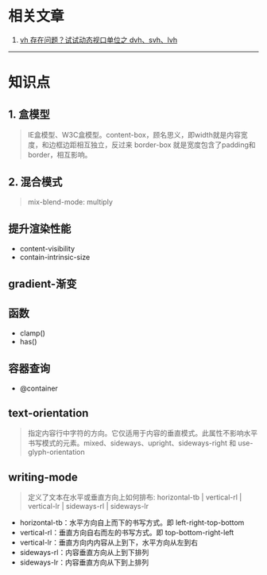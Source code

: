 # 相关文章

1.  [vh 存在问题？试试动态视口单位之 dvh、svh、lvh](https://mp.weixin.qq.com/s/pCSCQ2GwMEUjc3SS1iSZzQ)

***

# 知识点

## 1. 盒模型

> IE盒模型、W3C盒模型。content-box，顾名思义，即width就是内容宽度，和边框边距相互独立，反过来 border-box 就是宽度包含了padding和border，相互影响。

## 2. 混合模式

> mix-blend-mode: multiply

## 提升渲染性能
* content-visibility
* contain-intrinsic-size

## gradient-渐变

## 函数
* clamp()
* has()

## 容器查询
* @container


## text-orientation
> 指定内容行中字符的方向。它仅适用于内容的垂直模式。此属性不影响水平书写模式的元素。mixed、sideways、upright、sideways-right 和 use-glyph-orientation

## writing-mode
> 定义了文本在水平或垂直方向上如何排布: horizontal-tb | vertical-rl | vertical-lr | sideways-rl | sideways-lr
* horizontal-tb：水平方向自上而下的书写方式。即 left-right-top-bottom
* vertical-rl：垂直方向自右而左的书写方式。即 top-bottom-right-left
* vertical-lr：垂直方向内内容从上到下，水平方向从左到右
* sideways-rl：内容垂直方向从上到下排列
* sideways-lr：内容垂直方向从下到上排列